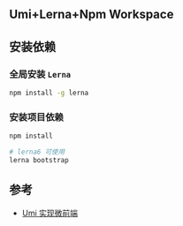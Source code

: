 ## Umi+Lerna+Npm Workspace

## 安装依赖

### 全局安装 `Lerna`

```bash
npm install -g lerna
```

### 安装项目依赖

```bash
npm install

# lerna6 可使用
lerna bootstrap
```

## 参考

- [Umi 实现微前端](https://zxiaosi.com/archives/b7c94f0c.html)
